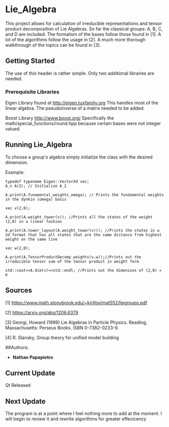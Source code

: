 # Lie_Algebra
This project allows for calculation of irreducible representations and tensor product decomposition of Lie Algebras.  So far the classical groups: A, B, C, and D are included. The formalism of the bases follow those found in [1]. A lot of the algorithms follow the usage in [2]. A much more thorough walkthrough of the topics can be found in [3].

## Getting Started

The use of this header is rather simple. Only two additional libraries are needed.

### Prerequisite Libraries
Eigen Library found at http://eigen.tuxfamily.org  This handles most of the linear algebra. The pseudoinverse of a matrix needed to be added.

Boost Library http://www.boost.org/ Specifically the math/special_functions/round.hpp because certain bases were not integer valued.

## Running Lie_Algebra
To choose a group's algebra simply initialize the class with the desired dimension.

Example:
```
typedef typename Eigen::VectorXd vec;
A_n A(2); // Initialize A_2

A.print(A.funamental_weights_omega); // Prints the fundamental weights in the dynkin (omega) basis 

vec v(2,0);

A.print(A.weight_tower(v)); //Prints all the states of the weight (2,0) in a linear fashion

A.print(A.tower_layout(A.weight_tower(v))); //Prints the states in a 2d format that has all states that are the same distance from highest weight on the same line

vec w(2,0);

A.print(A.TensorProductDecomp_weights(v,w));//Prints out the irreducible tensor sum of the tensor product in weight form

std::cout<<A.dim(v)<<std::endl; //Prints out the dimenions of (2,0) = 6
```

## Sources
[1] https://www.math.stonybrook.edu/~kirillov/mat552/liegroups.pdf

[2] https://arxiv.org/abs/1206.6379

[3] Georgi, Howard (1999) Lie Algebras in Particle Physics. Reading, Massachusetts: Perseus Books. ISBN 0-7382-0233-9.

[4] R. Slansky, Group theory for unified model building

##Authors:

* **Nathan Papapietro** 

## Current Update

Qt Released

## Next Update
The program is at a point where I feel nothing more to add at the moment. I will begin to review it and rewrite algorithms for greater effecicency
